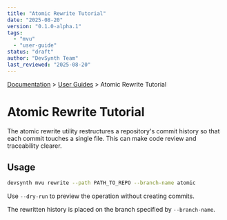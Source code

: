 ```yaml
---
title: "Atomic Rewrite Tutorial"
date: "2025-08-20"
version: "0.1.0-alpha.1"
tags:
  - "mvu"
  - "user-guide"
status: "draft"
author: "DevSynth Team"
last_reviewed: "2025-08-20"
---
```


<div class="breadcrumbs">
<a href="../index.md">Documentation</a> &gt; <a href="index.md">User Guides</a> &gt; Atomic Rewrite Tutorial
</div>

# Atomic Rewrite Tutorial

The atomic rewrite utility restructures a repository's commit history so that
each commit touches a single file. This can make code review and traceability
clearer.

## Usage

```bash
devsynth mvu rewrite --path PATH_TO_REPO --branch-name atomic
```

Use `--dry-run` to preview the operation without creating commits.

The rewritten history is placed on the branch specified by `--branch-name`.
